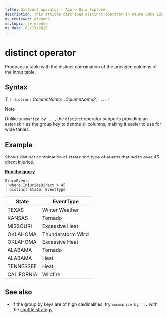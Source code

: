 ```yaml
---
title: distinct operator - Azure Data Explorer
description: This article describes distinct operator in Azure Data Explorer.
ms.reviewer: alexans
ms.topic: reference
ms.date: 02/13/2020
---
```

# distinct operator

Produces a table with the distinct combination of the provided columns of the input table.

## Syntax

*T* `| distinct` *ColumnName*`[,`*ColumnName2*`, ...]`

> [!NOTE]
> Unlike `summarize by ...`, the `distinct` operator supports providing an asterisk `*` as the group key to denote all columns, making it easier to use for wide tables.

## Example

Shows distinct combination of states and type of events that led to over 45 direct injuries.

[**Run the query**](https://dataexplorer.azure.com/clusters/help/databases/Samples?query=H4sIAAAAAAAAAwsuyS/KdS1LzSsp5uWqUSjPSC1KVfDMyyotykwtdsksSk0uUbBTMDEFSaZkFpdk5gEFgksSS1J1FMDaQioLUgH0ldkdRQAAAA==)

```kusto
StormEvents
| where InjuriesDirect > 45
| distinct State, EventType
```

|State|EventType|
|--|--|
|TEXAS|Winter Weather|
|KANSAS|Tornado|
|MISSOURI|Excessive Heat|
|OKLAHOMA|Thunderstorm Wind|
|OKLAHOMA|Excessive Heat|
|ALABAMA|Tornado|
|ALABAMA|Heat|
|TENNESSEE|Heat|
|CALIFORNIA|Wildfire|

## See also

* If the group by keys are of high cardinalities, try `summarize by ...` with the [shuffle strategy](shufflequery.md)

